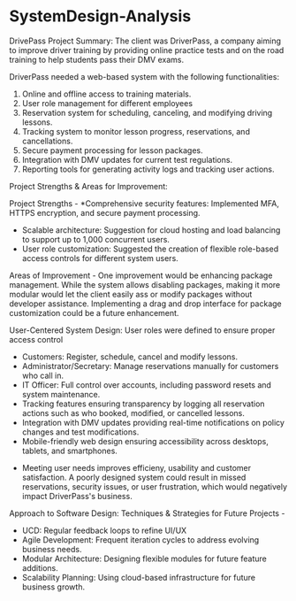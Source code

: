 # SystemDesign-Analysis
DrivePass Project Summary:
The client was DriverPass, a company aiming to improve driver training by providing online practice tests and on the road training to help students pass their DMV exams. 

DriverPass needed a web-based system with the following functionalities: 
1. Online and offline access to training materials.
2. User role management for different employees
3. Reservation system for scheduling, canceling, and modifying driving lessons.
4. Tracking system to monitor lesson progress, reservations, and cancellations.
5. Secure payment processing for lesson packages.
6. Integration with DMV updates for current test regulations.
7. Reporting tools for generating activity logs and tracking user actions.

Project Strengths & Areas for Improvement:

Project Strengths - 
*Comprehensive security features: Implemented MFA, HTTPS encryption, and secure payment processing.
* Scalable architecture: Suggestion for cloud hosting and load balancing to support up to 1,000 concurrent users.
* User role customization: Suggested the creation of flexible role-based access controls for different system users.

Areas of Improvement - 
One improvement would be enhancing package management. While the system allows disabling packages, making it more modular would let the client easily ass or modify packages without developer assistance. Implementing a drag and drop interface for package customization could be a future enhancement. 

User-Centered System Design: 
User roles were defined to ensure proper access control
* Customers: Register, schedule, cancel and modify lessons.
* Administrator/Secretary: Manage reservations manually for customers who call in.
* IT Officer: Full control over accounts, including password resets and system maintenance.
* Tracking features ensuring transparency by logging all reservation actions such as who booked, modified, or cancelled lessons.
* Integration with DMV updates providing real-time notifications on policy changes and test modifications.
* Mobile-friendly web design ensuring accessibility across desktops, tablets, and smartphones.
- Meeting user needs improves efficieny, usability and customer satisfaction. A poorly designed system could result in missed reservations, security issues, or user frustration, which would negatively impact DriverPass's business.

Approach to Software Design: 
Techniques & Strategies for Future Projects - 
* UCD: Regular feedback loops to refine UI/UX
* Agile Development: Frequent iteration cycles to address evolving business needs.
* Modular Architecture: Designing flexible modules for future feature additions.
* Scalability Planning: Using cloud-based infrastructure for future business growth. 
